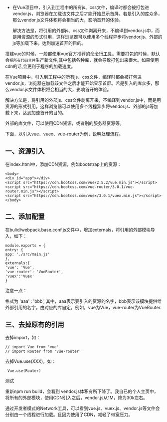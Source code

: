 - 在Vue项目中，引入到工程中的所有js、css文件，编译时都会被打包进vendor.js，浏览器在加载该文件之后才能开始显示首屏。若是引入的库众多，那么vendor.js文件体积将会相当的大，影响首开的体验。

  解决方法是，将引用的外部js、css文件剥离开来，不编译到vendor.js中，而是用资源的形式引用，这样浏览器可以使用多个线程异步将vendor.js、外部的js等加载下来，达到加速首开的目的。

  

搭建vue的时候，一般都使用vue官方推荐的[命令行工具](https://link.jianshu.com/?t=https%3A%2F%2Fcn.vuejs.org%2Fv2%2Fguide%2Finstallation.html%23%E5%91%BD%E4%BB%A4%E8%A1%8C%E5%B7%A5%E5%85%B7-CLI)。需要打包的时候，默认会`把所有代码合并`生产新文件,其中包括各种库，就会导致打包出来很大。如果使用cdn的话,会更利于程序的加载速度。

在Vue项目中，引入到工程中的所有js、css文件，编译时都会被打包进vendor.js，浏览器在加载该文件之后才能开始显示首屏。若是引入的库众多，那么vendor.js文件体积将会相当的大，影响首开的体验。

解决方法是，将引用的外部js、css文件剥离开来，不编译到vendor.js中，而是用资源的形式引用，这样浏览器可以使用多个线程异步将vendor.js、外部的js等加载下来，达到加速首开的目的。

外部的库文件，可以使用CDN资源，或者别的服务器资源等。

下面，以引入vue、vuex、vue-router为例，说明处理流程。

## 一、资源引入

在index.html中，添加CDN资源，例如bootstrap上的资源：

```
<body>
<div id="app"></div>
<script src="https://cdn.bootcss.com/vue/2.5.2/vue.min.js"></script>
<script src="https://cdn.bootcss.com/vue-router/3.0.1/vue-router.min.js"></script>
<script src="https://cdn.bootcss.com/vuex/3.0.1/vuex.min.js"></script>
</body>
```

 

## 二、添加配置

在bulid/webpack.base.conf.js文件中，增加externals，将引用的外部模块导入，如下：



```
module.exports = {
entry: {
app: './src/main.js'
},
externals:{
'vue': 'Vue',
'vue-router': 'VueRouter',
'vuex':'Vuex'
}
```

注意一点：

格式为 'aaa' : 'bbb', 其中，aaa表示要引入的资源的名字，bbb表示该模块提供给外部引用的名字，由对应的库自定。例如，vue为Vue，vue-router为VueRouter.

## 三、去掉原有的引用

去掉import，如：

```
// import Vue from 'vue'
// import Router from 'vue-router'
```

 

去掉Vue.use(XXX)，如：

```
 Vue.use(Router)
```

测试

重新npm run build，会看到 vendor.js体积有所下降了。我自已的个人主页中，将所有的外部模块，使用CDN引入之后，vendor.js从1M，降为30k左右。

通过开发者模式的Network工具，可以看到vue.js、vuex.js、vendor.js等文件会分别由一个线程进行加载。且因为使用了CDN，减轻了带宽压力。